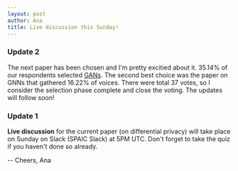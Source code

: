 ```yaml
---
layout: post
author: Ana
title: Live discussion this Sunday!
---
```


### Update 2
The next paper has been chosen and I'm pretty excitied about it. 35.14% of our respondents selected [GANs](https://papers.nips.cc/paper/5423-generative-adversarial-nets.pdf). The second best choice was the paper on GNNs that gathered 16.22% of voices. There were total 37 votes, so I consider the selection phase complete and close the voting. The updates will follow soon!

### Update 1
**Live discussion** for the current paper (on differential privacy) will take place on Sunday on Slack (SPAIC Slack) at 5PM UTC. Don't forget to take the quiz if you haven't done so already. 

-- Cheers, Ana
